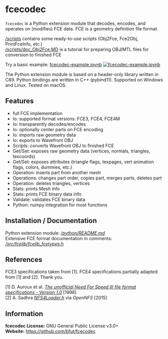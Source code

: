 # fcecodec
`fcecodec` is a Python extension module that decodes, encodes, and operates on
(modifies) FCE data. FCE is a geometry definition file format.

[/scripts](/scripts) contains some ready-to-use scripts (Obj2Fce, Fce2Obj,
PrintFceInfo, etc.)<br/>
[/scripts/doc_Obj2Fce.MD](/scripts/doc_Obj2Fce.MD) is a tutorial for preparing
OBJ/MTL files for conversion to finished FCE

Try a basic example:
[fcecodec-example.ipynb](https://colab.research.google.com/github/bfut/notebooks/blob/main/fcecodec/fcecodec-example.ipynb)
[![fcecodec-example.ipynb](https://colab.research.google.com/assets/colab-badge.svg)](https://colab.research.google.com/github/bfut/notebooks/blob/main/fcecodec/fcecodec-example.ipynb)

The Python extension module is based on a header-only library written in C89.
Python bindings are written in C++ (pybind11). Supported on Windows and Linux.
Tested on macOS.

## Features
* full FCE implementation
* Io: supported format versions: FCE3, FCE4, FCE4M
* Io: transparently decodes/encodes
* Io: optionally center parts on FCE encoding
* Io: imports raw geometry data
* Io: exports to Wavefront OBJ
* Scripts: converts Wavefront OBJ to finished FCE
* Get/Set: exposes raw geometry data (vertices, normals, triangles, texcoords)
* Get/Set: exposes attributes (triangle flags, texpages, vert animation flags, colors, dummies, etc.)
* Operation: inserts part from another mesh
* Operations: changes part order, copies part, merges parts, deletes part
* Operation: deletes triangles, vertices
* Stats: prints Mesh info
* Stats: prints FCE binary data info
* Validate: validates FCE binary data
* Python: numpy integration for most functions

## Installation / Documentation
Python extension module: [_/python/README.md_](/python/README.md)<br/>
Extensive FCE format documentation in comments: [_/src/fcelib/fcelib_fcetypes.h_](/src/fcelib/fcelib_fcetypes.h)<br/>

## References
FCE3 specifications taken from [1]. FCE4 specifications partially adapted from
[1] and [2]. Thank you.

[1] D. Auroux et al. [_The unofficial Need For Speed III file format specifications - Version 1.0_](/references/unofficial_nfs3_file_specs_10.txt) [1998]<br/>
[2] A. Sadhra [_NFS4Loader.h_](/references/OpenNFS/NFS4Loader.h) via _OpenNFS_ [2015]<br/>

## Information
__fcecodec License:__ GNU General Public License v3.0+<br/>
__Website:__ <https://github.com/bfut/fcecodec>